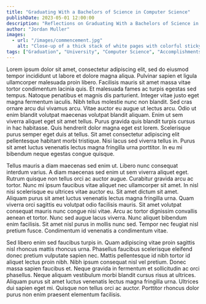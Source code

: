 ```yaml
---
title: "Graduating With a Bachelors of Science in Computer Science"
publishDate: 2023-05-01 12:00:00
description: "Reflections on Graduating With a Bachelors of Science in Computer Science"
author: "Jordan Muller"
images:
  - url: "/images/commencement.jpg"
    alt: "Close-up of a thick stack of white pages with colorful sticky tabs protruding from the side, indicating marked sections in a document or book, with a blurred background emphasizing the tabs."
tags: ["Graduation", "University", "Computer Science", "Accomplishments", "Milestones", "Degree"]
---
```


Lorem ipsum dolor sit amet, consectetur adipiscing elit, sed do eiusmod tempor incididunt ut labore et dolore magna aliqua. Pulvinar sapien et ligula ullamcorper malesuada proin libero. Facilisis mauris sit amet massa vitae tortor condimentum lacinia quis. Et malesuada fames ac turpis egestas sed tempus. Natoque penatibus et magnis dis parturient. Integer vitae justo eget magna fermentum iaculis. Nibh tellus molestie nunc non blandit. Sed cras ornare arcu dui vivamus arcu. Vitae auctor eu augue ut lectus arcu. Odio ut enim blandit volutpat maecenas volutpat blandit aliquam. Enim ut sem viverra aliquet eget sit amet tellus. Purus gravida quis blandit turpis cursus in hac habitasse. Quis hendrerit dolor magna eget est lorem. Scelerisque purus semper eget duis at tellus. Sit amet consectetur adipiscing elit pellentesque habitant morbi tristique. Nisi lacus sed viverra tellus in. Purus sit amet luctus venenatis lectus magna fringilla urna porttitor. In eu mi bibendum neque egestas congue quisque.

Tellus mauris a diam maecenas sed enim ut. Libero nunc consequat interdum varius. A diam maecenas sed enim ut sem viverra aliquet eget. Rutrum quisque non tellus orci ac auctor augue. Curabitur gravida arcu ac tortor. Nunc mi ipsum faucibus vitae aliquet nec ullamcorper sit amet. In nisl nisi scelerisque eu ultrices vitae auctor eu. Sit amet dictum sit amet. Aliquam purus sit amet luctus venenatis lectus magna fringilla urna. Quam viverra orci sagittis eu volutpat odio facilisis mauris. Sit amet volutpat consequat mauris nunc congue nisi vitae. Arcu ac tortor dignissim convallis aenean et tortor. Nunc sed augue lacus viverra. Nunc aliquet bibendum enim facilisis. Sit amet nisl purus in mollis nunc sed. Tempor nec feugiat nisl pretium fusce. Condimentum id venenatis a condimentum vitae.

Sed libero enim sed faucibus turpis in. Quam adipiscing vitae proin sagittis nisl rhoncus mattis rhoncus urna. Phasellus faucibus scelerisque eleifend donec pretium vulputate sapien nec. Mattis pellentesque id nibh tortor id aliquet lectus proin nibh. Nibh ipsum consequat nisl vel pretium. Donec massa sapien faucibus et. Neque gravida in fermentum et sollicitudin ac orci phasellus. Neque aliquam vestibulum morbi blandit cursus risus at ultrices. Aliquam purus sit amet luctus venenatis lectus magna fringilla urna. Ultrices dui sapien eget mi. Quisque non tellus orci ac auctor. Porttitor rhoncus dolor purus non enim praesent elementum facilisis.